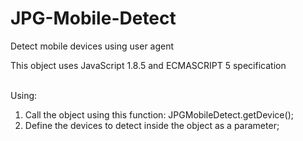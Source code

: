 JPG-Mobile-Detect
=================

Detect mobile devices using user agent <br />

This object uses JavaScript 1.8.5 and ECMASCRIPT 5 specification <br /><br />

Using: <br />

1. Call the object using this function: JPGMobileDetect.getDevice();
2. Define the devices to detect inside the object as a parameter;